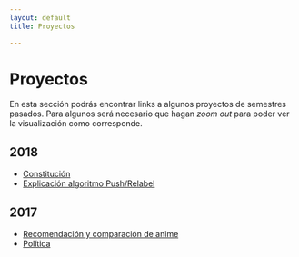 ```yaml
---
layout: default
title: Proyectos 

---
```


# Proyectos

En esta sección podrás encontrar links a algunos proyectos de semestres pasados. Para algunos será necesario que hagan _zoom out_ para poder ver la visualización como corresponde.

## 2018
- [Constitución](https://puc-infovis.github.io/Proyecto-2018-Constitution/)
- [Explicación algoritmo Push/Relabel](https://puc-infovis.github.io/Proyecto-2018-Push-Relabel/)

## 2017
- [Recomendación y comparación de anime](https://puc-infovis.github.io/Proyecto-2017-Anime/)
- [Política](https://puc-infovis.github.io/Proyecto-2017-Politica/)
